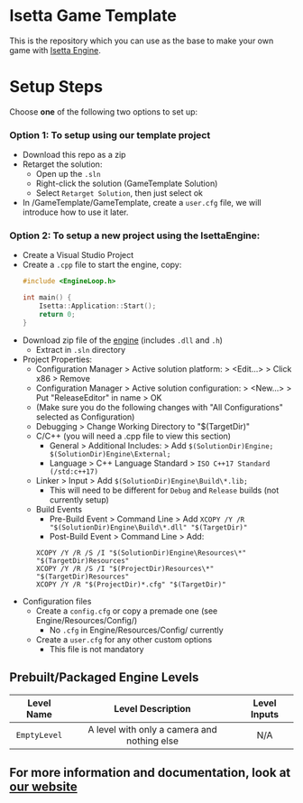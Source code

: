 # Isetta Game Template
This is the repository which you can use as the base to make your own game with [Isetta Engine](https://github.com/Isetta-Team/Isetta-Engine).

# Setup Steps
Choose **one** of the following two options to set up:
### Option 1: To setup using our template project
- Download this repo as a zip
- Retarget the solution:
    - Open up the `.sln`
    - Right-click the solution (GameTemplate Solution)
    - Select `Retarget Solution`, then just select ok
- In /GameTemplate/GameTemplate, create a `user.cfg` file, we will introduce how to use it later.

### Option 2: To setup a new project using the IsettaEngine:
- Create a Visual Studio Project
- Create a `.cpp` file to start the engine, copy:
    ```cpp
    #include <EngineLoop.h>

    int main() {
        Isetta::Application::Start();
        return 0;
    }
    ```
- Download zip file of the [engine](https://github.com/Isetta-Team/Isetta-GameTemplate/releases/tag/gamejam) (includes `.dll` and `.h`)
    - Extract in `.sln` directory
- Project Properties:
    - Configuration Manager > Active solution platform: > <Edit...> > Click x86 > Remove
    - Configuration Manager > Active solution configuration: > <New...> > Put "ReleaseEditor" in name > OK
    - (Make sure you do the following changes with "All Configurations" selected as Configuration)
    - Debugging > Change Working Directory to "$(TargetDir)"
    - C/C++ (you will need a .cpp file to view this section)
        - General > Additional Includes: > Add `$(SolutionDir)Engine; $(SolutionDir)Engine\External;`
        - Language > C++ Language Standard > `ISO C++17 Standard (/std:c++17)`
    - Linker > Input > Add `$(SolutionDir)Engine\Build\*.lib;`
        - This will need to be different for `Debug` and `Release` builds (not currently setup)
    - Build Events
        - Pre-Build Event > Command Line > Add `XCOPY /Y /R "$(SolutionDir)Engine\Build\*.dll" "$(TargetDir)"`
        - Post-Build Event > Command Line > Add:
        ```
        XCOPY /Y /R /S /I "$(SolutionDir)Engine\Resources\*" "$(TargetDir)Resources"
        XCOPY /Y /R /S /I "$(ProjectDir)Resources\*" "$(TargetDir)Resources"
        XCOPY /Y /R "$(ProjectDir)*.cfg" "$(TargetDir)"
        ```
- Configuration files
    - Create a `config.cfg` or copy a premade one (see Engine/Resources/Config/)
        - No `.cfg` in Engine/Resources/Config/ currently
    - Create a `user.cfg` for any other custom options
        - This file is not mandatory

## Prebuilt/Packaged Engine Levels
|  Level Name       |   Level Description                                           |   Level Inputs    |
|      :-:          |           :-:                                                 |       :-:         |
|  `EmptyLevel`    |   A level with only a camera and nothing else   | N/A |

## For more information and documentation, look at [our website](https://isetta.io/engine_docs/home)
